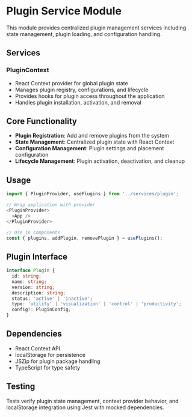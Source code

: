 # Plugin Service Module

This module provides centralized plugin management services including state management, plugin loading, and configuration handling.

## Services

### PluginContext
- React Context provider for global plugin state
- Manages plugin registry, configurations, and lifecycle
- Provides hooks for plugin access throughout the application
- Handles plugin installation, activation, and removal

## Core Functionality
- **Plugin Registration**: Add and remove plugins from the system
- **State Management**: Centralized plugin state with React Context
- **Configuration Management**: Plugin settings and placement configuration
- **Lifecycle Management**: Plugin activation, deactivation, and cleanup

## Usage

```typescript
import { PluginProvider, usePlugins } from '../services/plugin';

// Wrap application with provider
<PluginProvider>
  <App />
</PluginProvider>

// Use in components
const { plugins, addPlugin, removePlugin } = usePlugins();
```

## Plugin Interface

```typescript
interface Plugin {
  id: string;
  name: string;
  version: string;
  description: string;
  status: 'active' | 'inactive';
  type: 'utility' | 'visualization' | 'control' | 'productivity';
  config?: PluginConfig;
}
```

## Dependencies
- React Context API
- localStorage for persistence
- JSZip for plugin package handling
- TypeScript for type safety

## Testing
Tests verify plugin state management, context provider behavior, and localStorage integration using Jest with mocked dependencies.